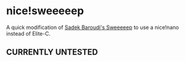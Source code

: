 # nice!sweeeeep

A quick modification of [Sadek Baroudi's Sweeeeep](https://github.com/sadekbaroudi/sweeeeep) to use a nice!nano instead of Elite-C.

## CURRENTLY UNTESTED


